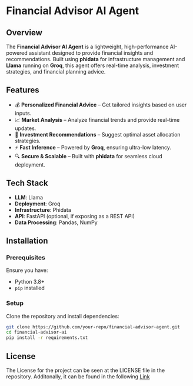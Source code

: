 # Financial Advisor AI Agent  

## Overview  
The **Financial Advisor AI Agent** is a lightweight, high-performance AI-powered assistant designed to provide financial insights and recommendations. Built using **phidata** for infrastructure management and **Llama** running on **Groq**, this agent offers real-time analysis, investment strategies, and financial planning advice.  

## Features  
- 💰 **Personalized Financial Advice** – Get tailored insights based on user inputs.  
- 📈 **Market Analysis** – Analyze financial trends and provide real-time updates.  
- 🏦 **Investment Recommendations** – Suggest optimal asset allocation strategies.  
- ⚡ **Fast Inference** – Powered by **Groq**, ensuring ultra-low latency.  
- 🔍 **Secure & Scalable** – Built with **phidata** for seamless cloud deployment.  

## Tech Stack  
- **LLM**: Llama  
- **Deployment**: Groq  
- **Infrastructure**: Phidata  
- **API**: FastAPI (optional, if exposing as a REST API)  
- **Data Processing**: Pandas, NumPy  

## Installation  
### Prerequisites  
Ensure you have:  
- Python 3.8+  
- `pip` installed  

### Setup  
Clone the repository and install dependencies:  
```bash
git clone https://github.com/your-repo/financial-advisor-agent.git  
cd financial-advisor-ai  
pip install -r requirements.txt
```

## License
The License for the project can be seen at the LICENSE file in the repository. Additonally, it can be found in the following [Link](https://www.mit.edu/~amini/LICENSE.md)
